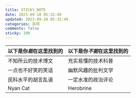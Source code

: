 ```yaml
---
title: STICKY_NOTE
date: 2023-09-10 05:32:49
updated: 2023-09-10 05:32:49
categories: 杂项
comments: false
sticky: 100
---
```


|以下是你*能*在这里找到的|以下是你*不能*在这里找到的|
|---|---|
|不知所云的技术博文|充实易懂的技术科普|
|一点也不好笑的笑话|幽默风趣的批判文学|
|民科水平的胡言乱语|一定水准的政治评论|
|Nyan Cat|Herobrine|
